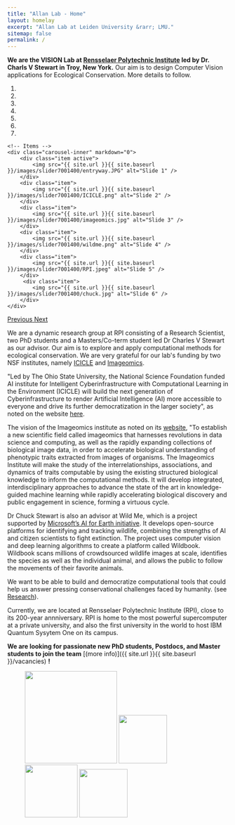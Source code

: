 ```yaml
---
title: "Allan Lab - Home"
layout: homelay
excerpt: "Allan Lab at Leiden University &rarr; LMU."
sitemap: false
permalink: /
---
```


**We are the VISION Lab at [Rensselaer Polytechnic Institute](https://www.rpi.edu/) led by Dr. Charls V Stewart in Troy, New York.** Our aim is to design Computer Vision applications for Ecological Conservation.
More details to follow.


<div markdown="0" id="carousel" class="carousel slide" data-ride="carousel" data-interval="4000" data-pause="hover" >
    <!-- Menu -->
    <ol class="carousel-indicators">
        <li data-target="#carousel" data-slide-to="0" class="active"></li>
        <li data-target="#carousel" data-slide-to="1"></li>
        <li data-target="#carousel" data-slide-to="2"></li>
        <li data-target="#carousel" data-slide-to="3"></li>
        <li data-target="#carousel" data-slide-to="4"></li>
        <li data-target="#carousel" data-slide-to="5"></li>
        <li data-target="#carousel" data-slide-to="6"></li>
    </ol>

    <!-- Items -->
    <div class="carousel-inner" markdown="0">
        <div class="item active">
            <img src="{{ site.url }}{{ site.baseurl }}/images/slider7001400/entryway.JPG" alt="Slide 1" />
        </div>
        <div class="item">
            <img src="{{ site.url }}{{ site.baseurl }}/images/slider7001400/ICICLE.png" alt="Slide 2" />
        </div>
        <div class="item">
            <img src="{{ site.url }}{{ site.baseurl }}/images/slider7001400/imageomics.jpg" alt="Slide 3" />
        </div>
        <div class="item">
            <img src="{{ site.url }}{{ site.baseurl }}/images/slider7001400/wildme.png" alt="Slide 4" />
        </div>
        <div class="item">
            <img src="{{ site.url }}{{ site.baseurl }}/images/slider7001400/RPI.jpeg" alt="Slide 5" />
        </div>       
         <div class="item">
            <img src="{{ site.url }}{{ site.baseurl }}/images/slider7001400/chuck.jpg" alt="Slide 6" />
        </div>
    </div>
  <a class="left carousel-control" href="#carousel" role="button" data-slide="prev">
    <span class="glyphicon glyphicon-chevron-left" aria-hidden="true"></span>
    <span class="sr-only">Previous</span>
  </a>
  <a class="right carousel-control" href="#carousel" role="button" data-slide="next">
    <span class="glyphicon glyphicon-chevron-right" aria-hidden="true"></span>
    <span class="sr-only">Next</span>
  </a>
</div>


We are a dynamic research group at RPI consisting of a Research Scientist, two PhD students and a Masters/Co-term student led Dr Charles V Stewart as our advisor. Our aim is to explore and apply computational methods for ecological conservation. We are very grateful for our lab's funding by two NSF institutes, namely [ICICLE](https://icicle.osu.edu/) and [Imageomics](https://imageomics.osu.edu/). 

"Led by The Ohio State University, the National Science Foundation funded AI institute for Intelligent Cyberinfrastructure with Computational Learning in the Environment (ICICLE) will build the next generation of Cyberinfrastructure to render Artificial Intelligence (AI) more accessible to everyone and drive its further democratization in the larger society", as noted on the website [here](https://icicle.osu.edu/).

The vision of the Imageomics institute as noted on its [website](https://imageomics.osu.edu/), "To establish a new scientific field called imageomics that harnesses revolutions in data science and computing, as well as the rapidly expanding collections of biological image data, in order to accelerate biological understanding of phenotypic traits extracted from images of organisms. The Imageomics Institute will make the study of the interrelationships, associations, and dynamics of traits computable by using the existing structured biological knowledge to inform the computational methods. It will develop integrated, interdisciplinary approaches to advance the state of the art in knowledge-guided machine learning while rapidly accelerating biological discovery and public engagement in science, forming a virtuous cycle.

Dr Chuck Stewart is also an advisor at Wild Me, which is a project supported by [Microsoft’s AI for Earth initiative](https://www.microsoft.com/en-us/ai/ai-for-earth-Wild-Me). It develops open-source platforms for identifying and tracking wildlife, combining the strengths of AI and citizen scientists to fight extinction. The project uses computer vision and deep learning algorithms to create a platform called Wildbook. Wildbook scans millions of crowdsourced wildlife images at scale, identifies the species as well as the individual animal, and allows the public to follow the movements of their favorite animals. 

We want to be able to build and democratize computational tools that could help us answer pressing conservational challenges faced by humanity. (see [Research](research)). 

Currently, we are located at Rensselaer Polytechnic Institute (RPI), close to its 200-year annniversary. RPI is home to the most powerful supercomputer at a private university, and also the first university in the world to host IBM Quantum Sysytem One on its campus.


 **We are  looking for passionate new PhD students, Postdocs, and Master students to join the team** [(more info)]({{ site.url }}{{ site.baseurl }}/vacancies) **!**




<figure class="fourth">
  <img src="{{ site.url }}{{ site.baseurl }}/images/logopic/Logo_Leiden.jpg" style="width: 210px">
  <img src="{{ site.url }}{{ site.baseurl }}/images/logopic/Logo_Nanofront.jpg" style="width: 110px">
  <img src="{{ site.url }}{{ site.baseurl }}/images/logopic/Logo_NWO.jpg" style="width: 120px">
  <img src="{{ site.url }}{{ site.baseurl }}/images/logopic/Logo_ERC.jpg" style="width: 110px">
</figure>
